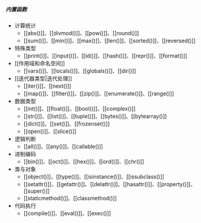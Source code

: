 ##### 内置函数
- 计算统计
	- [[abs()]]、[[divmod()]]、[[pow()]]、[[round()]]
	- [[sum()]]、[[min()]]、[[max()]]、[[len()]]、[[sorted()]]、[[reversed()]]
- 特殊类型
	- [[print()]]、[[input()]]、[[id()]]、[[hash()]]、[[repr()]]、[[format()]]
- [[作用域和命名空间]]
	- [[vars()]]、[[locals()]]、[[globals()]]、[[dir()]]
- [[迭代器类型|迭代处理]]
	- [[iter()]]、[[next()]]
	- [[map()]]、[[filter()]]、[[zip()]]、[[enumerate()]]、[[range()]]
- 数据类型
	- [[int()]]、[[float()]]、[[bool()]]、[[complex()]]
	- [[str()]]、[[list()]]、[[tuple()]]、[[bytes()]]、[[bytearray()]]
	- [[dict()]]、[[set()]]、[[frozenset()]]
	- [[open()]]、[[slice()]]
- 逻辑判断
	- [[all()]]、[[any()]]、[[callable()]]
- 进制编码
	- [[bin()]]、[[oct()]]、[[hex()]]、[[ord()]]、[[chr()]]
- 类与对象
	- [[object()]]、[[type()]]、[[isinstance()]]、[[issubclass()]]
	- [[setattr()]]、[[getattr()]]、[[delattr()]]、[[hasattr()]]、[[property()]]、[[super()]]
	- [[staticmethod()]]、[[classmethod()]]
- 代码执行
	- [[compile()]]、[[eval()]]、[[exec()]]

